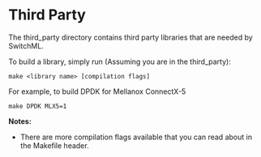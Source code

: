 # Third Party

The third_party directory contains third party libraries that are needed by SwitchML.

To build a library, simply run (Assuming you are in the third_party):

    make <library name> [compilation flags]

For example, to build DPDK for Mellanox ConnectX-5

    make DPDK MLX5=1

**Notes:**
 - There are more compilation flags available that you can read about in the Makefile header.
